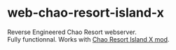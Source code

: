 # web-chao-resort-island-x
Reverse Engineered Chao Resort webserver.  
Fully functionnal. Works with [Chao Resort Island X mod](https://github.com/Kugge/Chao-Resort-Island-X).
